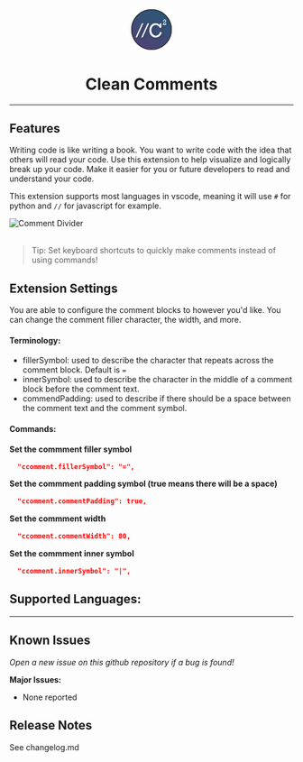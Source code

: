 <p align="center">
  <img alt="Comment Divider" src="logo.png" width="15%"  />
</p>

<h1 align="center">
  Clean Comments
</h1>

----
## Features

Writing code is like writing a book. You want to write code with the idea that others will read your code. Use this extension to help visualize and logically break up your code. Make it easier for you or future developers to read and understand your code. 

This extension supports most languages in vscode, meaning it will use `#` for python and `//` for javascript for example. 


<img alt="Comment Divider" src="header.gif"   />
<br></br>

> Tip: Set keyboard shortcuts to quickly make comments instead of using commands!



## Extension Settings

You are able to configure the comment blocks to however you'd like. You can change the comment filler character, the width, and more. 

#### Terminology:
- fillerSymbol: used to describe the character that repeats across the comment block. Default is `=`
- innerSymbol: used to describe the character in the middle of a comment block before the comment text.
- commendPadding: used to describe if there should be a space between the comment text and the comment symbol.




#### Commands:

**Set the commment filler symbol**
```json
  "ccomment.fillerSymbol": "=",
```

**Set the commment padding symbol (true means there will be a space)**
```json
  "ccomment.commentPadding": true,
```

**Set the commment width**
```json
  "ccomment.commentWidth": 80,
```

**Set the commment inner symbol**
```json
  "ccomment.innerSymbol": "|",
```

## Supported Languages:

---

## Known Issues

*Open a new issue on this github repository if a bug is found!*

**Major Issues:**
- None reported

## Release Notes

See changelog.md


